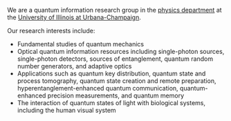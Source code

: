 We are a quantum information research group in the [physics department](http://physics.illinois.edu) at the [University of Illinois at Urbana-Champaign](http://illinois.edu).

Our research interests include:

* Fundamental studies of quantum mechanics
* Optical quantum information resources including single-photon sources, single-photon detectors, sources of entanglement, quantum random number generators, and adaptive optics
* Applications such as quantum key distribution, quantum state and process tomography, quantum state creation and remote preparation, hyperentanglement-enhanced quantum communication, quantum-enhanced precision measurements, and quantum memory
* The interaction of quantum states of light with biological systems, including the human visual system


